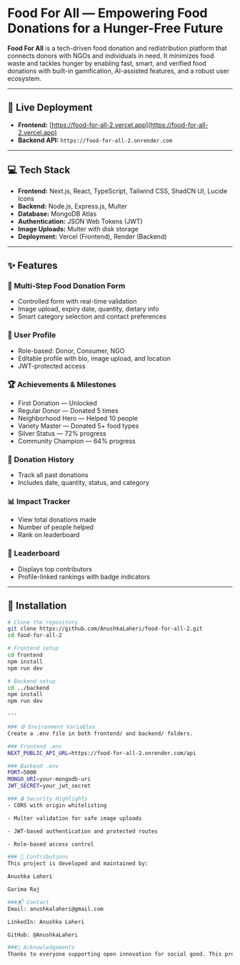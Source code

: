 # Food For All — Empowering Food Donations for a Hunger-Free Future

**Food For All** is a tech-driven food donation and redistribution platform that connects donors with NGOs and individuals in need. It minimizes food waste and tackles hunger by enabling fast, smart, and verified food donations with built-in gamification, AI-assisted features, and a robust user ecosystem.

---

## 🔗 Live Deployment

- **Frontend:** [https://food-for-all-2.vercel.app](https://food-for-all-2.vercel.app)
- **Backend API:** `https://food-for-all-2.onrender.com`

---

## 💻 Tech Stack

- **Frontend:** Next.js, React, TypeScript, Tailwind CSS, ShadCN UI, Lucide Icons  
- **Backend:** Node.js, Express.js, Multer  
- **Database:** MongoDB Atlas  
- **Authentication:** JSON Web Tokens (JWT)  
- **Image Uploads:** Multer with disk storage  
- **Deployment:** Vercel (Frontend), Render (Backend)

---

## ✨ Features

### 🧾 Multi-Step Food Donation Form
- Controlled form with real-time validation
- Image upload, expiry date, quantity, dietary info
- Smart category selection and contact preferences

### 👤 User Profile
- Role-based: Donor, Consumer, NGO
- Editable profile with bio, image upload, and location
- JWT-protected access

### 🏆 Achievements & Milestones
- First Donation — Unlocked  
- Regular Donor — Donated 5 times  
- Neighborhood Hero — Helped 10 people  
- Variety Master — Donated 5+ food types  
- Silver Status — 72% progress  
- Community Champion — 64% progress

### 📜 Donation History
- Track all past donations
- Includes date, quantity, status, and category

### 📊 Impact Tracker
- View total donations made
- Number of people helped
- Rank on leaderboard

### 🏅 Leaderboard
- Displays top contributors
- Profile-linked rankings with badge indicators

---

## 🚀 Installation

```bash
# Clone the repository
git clone https://github.com/AnushkaLaheri/food-for-all-2.git
cd food-for-all-2

# Frontend setup
cd frontend
npm install
npm run dev

# Backend setup
cd ../backend
npm install
npm run dev

---

### ⚙️ Environment Variables
Create a .env file in both frontend/ and backend/ folders.

### Frontend .env
NEXT_PUBLIC_API_URL=https://food-for-all-2.onrender.com/api

### Backend .env
PORT=5000
MONGO_URI=your-mongodb-uri
JWT_SECRET=your_jwt_secret

### 🔒 Security Highlights
- CORS with origin whitelisting

- Multer validation for safe image uploads

- JWT-based authentication and protected routes

- Role-based access control

### 🤝 Contributions
This project is developed and maintained by:

Anushka Laheri

Garima Raj

###📬 Contact
Email: anushkalaheri@gmail.com

LinkedIn: Anushka Laheri

GitHub: @AnushkaLaheri

###🙏 Acknowledgements
Thanks to everyone supporting open innovation for social good. This project was developed with the goal of addressing real-world challenges like hunger and food waste using modern full-stack web technologies.
